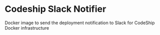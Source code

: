 # Codeship Slack Notifier

Docker image to send the deployment notification to Slack for CodeShip Docker infrastructure

